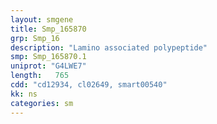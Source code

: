 ```yaml
---
layout: smgene
title: Smp_165870
grp: Smp_16
description: "Lamino associated polypeptide"
smp: Smp_165870.1
uniprot: "G4LWE7"
length:   765
cdd: "cd12934, cl02649, smart00540"
kk: ns
categories: sm
---
```

